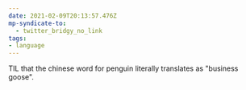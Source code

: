 ```yaml
---
date: 2021-02-09T20:13:57.476Z
mp-syndicate-to:
  - twitter_bridgy_no_link
tags:
- language
---
```


TIL that the chinese word for penguin literally translates as "business goose".
